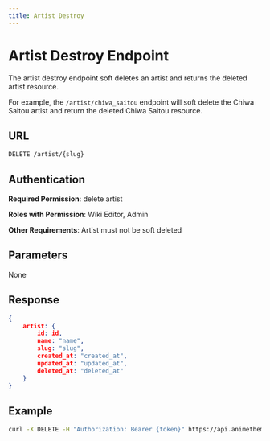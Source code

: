 ```yaml
---
title: Artist Destroy
---
```


# Artist Destroy Endpoint

The artist destroy endpoint soft deletes an artist and returns the deleted artist resource.

For example, the `/artist/chiwa_saitou` endpoint will soft delete the Chiwa Saitou artist and return the deleted Chiwa Saitou resource.

## URL

```sh
DELETE /artist/{slug}
```

## Authentication

**Required Permission**: delete artist

**Roles with Permission**: Wiki Editor, Admin

**Other Requirements**: Artist must not be soft deleted

## Parameters

None

## Response

```json
{
    artist: {
        id: id,
        name: "name",
        slug: "slug",
        created_at: "created_at",
        updated_at: "updated_at",
        deleted_at: "deleted_at"
    }
}
```

## Example

```bash
curl -X DELETE -H "Authorization: Bearer {token}" https://api.animethemes.moe/artist/chiwa_saitou
```
